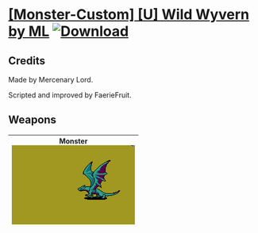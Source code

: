 # [\[Monster-Custom\] \[U\] Wild Wyvern by ML](./) [![Download](https://img.shields.io/badge/Download-%5BMonster--Custom%5D%20%5BU%5D%20Wild%20Wyvern%20by%20ML-red)](https://minhaskamal.github.io/DownGit/#/home?url=https://github.com/Klokinator/FE-Repo/tree/main/Battle%20Animations/Monsters%20-%20Dragons%20and%20Special/%5BMonster-Custom%5D%20%5BU%5D%20Wild%20Wyvern%20by%20ML)
## Credits

Made by Mercenary Lord. 

Scripted and improved by FaerieFruit.

## Weapons

| <b>Monster</b><br/><img alt="Monster animation" src="./8.%20Monster/Monster.gif"/> |
| :---: |
